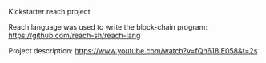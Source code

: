 Kickstarter reach project

Reach language was used to write the block-chain program: https://github.com/reach-sh/reach-lang

Project description: https://www.youtube.com/watch?v=fQh61BIE058&t=2s
